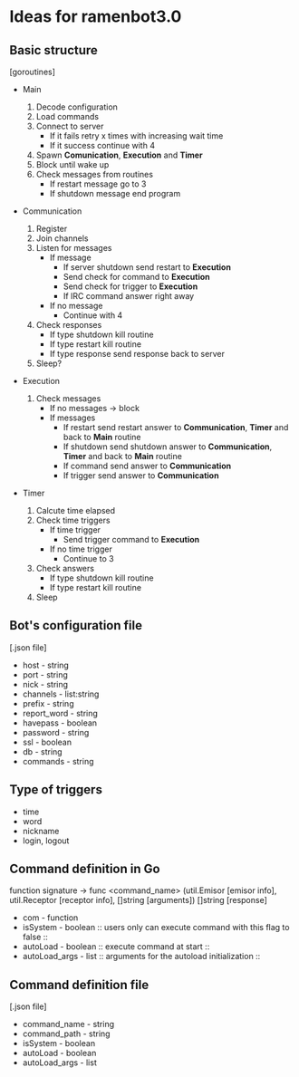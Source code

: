 # Ideas for ramenbot3.0

## Basic structure
[goroutines]

+ Main
    1. Decode configuration
    2. Load commands
    3. Connect to server
        - If it fails retry x times with increasing wait time
        - If it success continue with 4
    4. Spawn **Comunication**, **Execution** and **Timer**
    5. Block until wake up
    6. Check messages from routines
        - If restart message go to 3
        - If shutdown message end program

+ Communication
    1. Register
    2. Join channels
    3. Listen for messages
        - If message
            + If server shutdown send restart to **Execution**
            + Send check for command to **Execution**
            + Send check for trigger to **Execution**
            + If IRC command answer right away
        - If no message 
            + Continue with 4
    4. Check responses
        - If type shutdown kill routine
        - If type restart kill routine
        - If type response send response back to server
    5. Sleep?

+ Execution
    1. Check messages
        - If no messages -> block
        - If messages
            + If restart send restart answer to **Communication**, **Timer** and back to **Main** routine
            + If shutdown send shutdown answer to **Communication**, **Timer** and back to **Main** routine
            + If command send answer to **Communication**
            + If trigger send answer to **Communication**

+ Timer
    1. Calcute time elapsed
    2. Check time triggers
        - If time trigger
            + Send trigger command to **Execution**
        - If no time trigger
            + Continue to 3 
    3. Check answers
        - If type shutdown kill routine
        - If type restart kill routine
    4. Sleep

## Bot's configuration file
[.json file]

* host - string
* port - string
* nick - string
* channels - list:string
* prefix - string
* report_word - string
* havepass - boolean
* password - string
* ssl - boolean
* db - string
* commands - string

## Type of triggers
+ time
+ word
+ nickname
+ login, logout

## Command definition in Go
function signature -> func <command_name> (util.Emisor \[emisor info\], util.Receptor \[receptor info\], []string \[arguments\]) []string \[response\]

* com - function
* isSystem - boolean :: users only can execute command with this flag to false ::
* autoLoad - boolean :: execute command at start ::
* autoLoad_args - list :: arguments for the autoload initialization ::

## Command definition file
[.json file]

* command_name - string
* command_path - string
* isSystem - boolean
* autoLoad - boolean
* autoLoad_args - list
